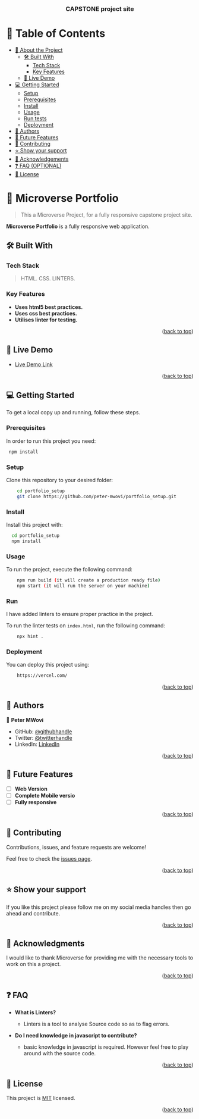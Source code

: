 <a name="readme-top"></a>

<div align="center">

  <h3><b>CAPSTONE project site</b></h3> 

</div>

<!-- TABLE OF CONTENTS -->

# 📗 Table of Contents

- [📖 About the Project](#about-project)
  - [🛠 Built With](#built-with)
    - [Tech Stack](#tech-stack)
    - [Key Features](#key-features)
  - [🚀 Live Demo](#live-demo)
- [💻 Getting Started](#getting-started)
  - [Setup](#setup)
  - [Prerequisites](#prerequisites)
  - [Install](#install)
  - [Usage](#usage)
  - [Run tests](#run-tests)
  - [Deployment](#deployment)
- [👥 Authors](#authors)
- [🔭 Future Features](#future-features)
- [🤝 Contributing](#contributing)
- [⭐️ Show your support](#support)
- [🙏 Acknowledgements](#acknowledgements)
- [❓ FAQ (OPTIONAL)](#faq)
- [📝 License](#license)

<!-- PROJECT DESCRIPTION -->

# 📖 Microverse Portfolio <a name="about-project"></a>

> This a Microverse Project, for a fully responsive capstone project site.

**Microverse Portfolio** is a fully responsive web application.

## 🛠 Built With <a name="built-with"></a>

### Tech Stack <a name="tech-stack"></a>

> HTML.
> CSS.
> LINTERS.

<!-- Features -->

### Key Features <a name="key-features"></a>

- **Uses html5 best practices.**
- **Uses css best practices.**
- **Utilises linter for testing.**

<p align="right">(<a href="#readme-top">back to top</a>)</p>

<!-- LIVE DEMO -->

## 🚀 Live Demo <a name="live-demo"></a>

- [Live Demo Link](https://peter-mwovi.github.io/portfolio_setup/)

<p align="right">(<a href="#readme-top">back to top</a>)</p>

<!-- GETTING STARTED -->

## 💻 Getting Started <a name="getting-started"></a>

To get a local copy up and running, follow these steps.

### Prerequisites

In order to run this project you need:

```sh
 npm install
 ```

### Setup

Clone this repository to your desired folder:

```sh
    cd portfolio_setup
    git clone https://github.com/peter-mwovi/portfolio_setup.git
```

### Install

Install this project with:

```sh
  cd portfolio_setup
  npm install
```


### Usage

To run the project, execute the following command:

```sh
    npm run build (it will create a production ready file)
    npm start (it will run the server on your machine)
```

### Run 

I have added linters to ensure proper practice in the project.

To run the linter tests on ``` index.html ```,  run the following command:

```sh
    npx hint .
```


### Deployment

You can deploy this project using:

```sh
    https://vercel.com/
```

<p align="right">(<a href="#readme-top">back to top</a>)</p>

<!-- AUTHORS -->

## 👥 Authors <a name="authors"></a>

👤 **Peter MWovi**

- GitHub: [@githubhandle](https://github.com/peter-mwovi/)
- Twitter: [@twitterhandle](https://twitter.com/mwovi_peter)
- LinkedIn: [LinkedIn](https://www.linkedin.com/in/peter-mwovi-57141a179/)


<p align="right">(<a href="#readme-top">back to top</a>)</p>

<!-- FUTURE FEATURES -->

## 🔭 Future Features <a name="future-features"></a>

- [ ] **Web Version**
- [ ] **Complete Mobile versio**
- [ ] **Fully responsive**

<p align="right">(<a href="#readme-top">back to top</a>)</p>

<!-- CONTRIBUTING -->

## 🤝 Contributing <a name="contributing"></a>

Contributions, issues, and feature requests are welcome!

Feel free to check the [issues page](../../issues/).

<p align="right">(<a href="#readme-top">back to top</a>)</p>

<!-- SUPPORT -->

## ⭐️ Show your support <a name="support"></a>

If you like this project please follow me on my social media handles then go ahead and contribute.

<p align="right">(<a href="#readme-top">back to top</a>)</p>

<!-- ACKNOWLEDGEMENTS -->

## 🙏 Acknowledgments <a name="acknowledgements"></a>

I would like to thank Microverse for providing me with the necessary tools to work on this a project.

<p align="right">(<a href="#readme-top">back to top</a>)</p>

<!-- FAQ  -->

## ❓ FAQ <a name="faq"></a>


- **What is Linters?**

  - Linters is a tool to analyse Source code so as to flag errors.

- **Do I need knowledge in javascript to contribute?**

  - basic knowledge in javascript is required. However feel free to play around with the source code.

<p align="right">(<a href="#readme-top">back to top</a>)</p>

<!-- LICENSE -->

## 📝 License <a name="license"></a>

This project is [MIT](./MIT.md) licensed.


<p align="right">(<a href="#readme-top">back to top</a>)</p>